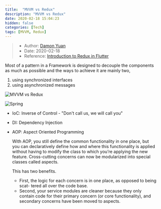```yaml
---
title:  "MVVM vs Redux"
description: "MVVM vs Redux"
date: 2020-02-18 15:04:23
hidden: false
categories: [Tech]
tags: [MVVM, Redux]
---
```


> * Author: [Damon Yuan](https://www.damonyuan.com)
> * Date: 2020-02-18
> * Reference: [Introduction to Redux in Flutter](https://blog.novoda.com/introduction-to-redux-in-flutter/)

Most of a pattern in a Framework is designed to decouple the components as much as possible and the ways to achieve it are mainly two, 

  1. using synchronized interfaces
  2. using asynchronized messages

![MVVM vs Redux]({{site.url}}/images/2020-02-18-mvvm-vs-redux/mvvm-redux.svg "MVVM vs Redux")  

![Spring]({{site.url}}/images/2020-02-18-mvvm-vs-redux/spring-pattern.svg "Spring")  

- IoC: Inverse of Control - "Don't call us, we will call you"
- DI: Dependency Injection
- AOP: Aspect Oriented Programming
   
   With AOP, you still define the common functionality in one place, but you can declaratively define how and where this functionality is applied without having to modify the class to which you’re applying the new feature. Cross-cutting concerns can now be modularized into special classes called aspects. 
   
   This has two benefits. 
   
   - First, the logic for each concern is in one place, as opposed to being scat- tered all over the code base. 
   - Second, your service modules are cleaner because they only contain code for their primary concern (or core functionality), and secondary concerns have been moved to aspects.



